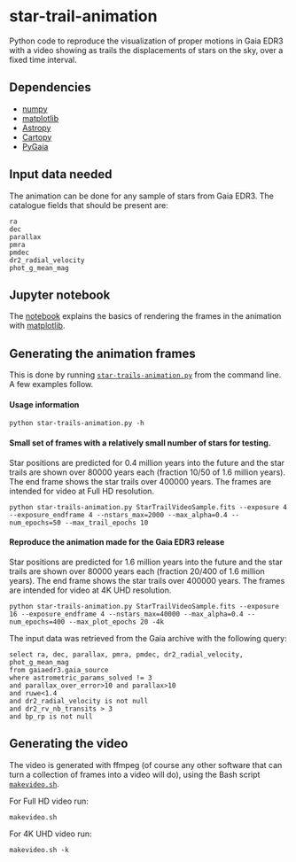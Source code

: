# star-trail-animation

Python code to reproduce the visualization of proper motions in Gaia EDR3 with a video showing as trails the
displacements of stars on the sky, over a fixed time interval.

## Dependencies

* [numpy](https://numpy.org/)
* [matplotlib](https://matplotlib.org/)
* [Astropy](https://www.astropy.org/)
* [Cartopy](https://scitools.org.uk/cartopy/docs/latest/)
* [PyGaia](https://github.com/agabrown/PyGaia)

## Input data needed

The animation can be done for any sample of stars from Gaia EDR3. The catalogue fields that should be present are:
```
ra
dec
parallax
pmra
pmdec
dr2_radial_velocity
phot_g_mean_mag
```

## Jupyter notebook

The [notebook](StarTrailsOnSky.ipynb) explains the basics of rendering the frames in the animation with [matplotlib](https://matplotlib.org/).

## Generating the animation frames

This is done by running [`star-trails-animation.py`](start-trails-animation.py) from the command line. A few examples follow.

#### Usage information

```
python star-trails-animation.py -h
```
#### Small set of frames with a relatively small number of stars for testing.

Star positions are predicted for 0.4 million
years into the future and the star trails are shown over 80000 years each (fraction 10/50 of 1.6 million years). The end
frame shows the star trails over 400000 years. The frames are intended for video at Full HD resolution.

```
python star-trails-animation.py StarTrailVideoSample.fits --exposure 4 --exposure_endframe 4 --nstars_max=2000 --max_alpha=0.4 --num_epochs=50 --max_trail_epochs 10
```

#### Reproduce the animation made for the Gaia EDR3 release

Star positions are predicted for 1.6 million years into the
future and the star trails are shown over 80000 years each (fraction 20/400 of 1.6 million years). The end frame shows
the star trails over 400000 years. The frames are intended for video at 4K UHD resolution.

```
python star-trails-animation.py StarTrailVideoSample.fits --exposure 16 --exposure_endframe 4 --nstars_max=40000 --max_alpha=0.4 --num_epochs=400 --max_plot_epochs 20 -4k
```

The input data was retrieved from the Gaia archive with the following query:
```
select ra, dec, parallax, pmra, pmdec, dr2_radial_velocity, phot_g_mean_mag
from gaiaedr3.gaia_source
where astrometric_params_solved != 3
and parallax_over_error>10 and parallax>10
and ruwe<1.4
and dr2_radial_velocity is not null
and dr2_rv_nb_transits > 3
and bp_rp is not null
```

## Generating the video

The video is generated with ffmpeg (of course any other software that can turn a collection of frames into a video will
do), using the Bash script [`makevideo.sh`](makevideo.sh).

For Full HD video run:
```
makevideo.sh
```

For 4K UHD video run:
```
makevideo.sh -k
```
